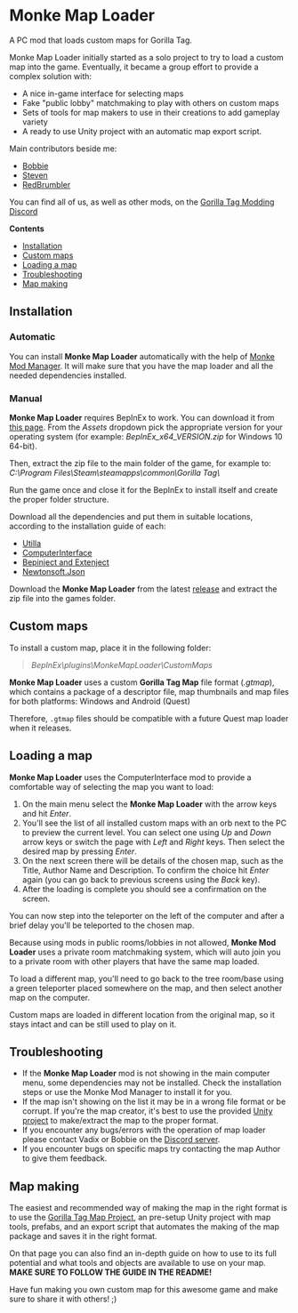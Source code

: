# Monke Map Loader

A PC mod that loads custom maps for Gorilla Tag.

Monke Map Loader initially started as a solo project to try to load a custom map into the game. Eventually, it became a group effort to provide a complex solution with:
- A nice in-game interface for selecting maps
- Fake "public lobby" matchmaking to play with others on custom maps
- Sets of tools for map makers to use in their creations to add gameplay variety
- A ready to use Unity project with an automatic map export script.

Main contributors beside me:

- [Bobbie](https://github.com/legoandmars)
- [Steven](https://github.com/DeadlyKitten)
- [RedBrumbler](https://github.com/RedBrumbler)

You can find all of us, as well as other mods, on the [Gorilla Tag Modding Discord](http://discord.gg/b2MhDBAzTv)

**Contents**

  - [Installation](#installation)
  - [Custom maps](#custom-maps)
  - [Loading a map](#loading-a-map)
  - [Troubleshooting](#troubleshooting)
  - [Map making](#map-making)

## Installation

### Automatic

You can install **Monke Map Loader** automatically with the help of [Monke Mod Manager](https://github.com/DeadlyKitten/MonkeModManager/releases/latest). It will make sure that you have the map loader and all the needed dependencies installed.

### Manual

**Monke Map Loader** requires BepInEx to work. You can download it from [this page](https://github.com/BepInEx/BepInEx/releases). From the *Assets* dropdown pick the appropriate version for your operating system (for example: *BepInEx_x64_VERSION.zip* for Windows 10 64-bit). 

Then, extract the zip file to the main folder of the game, for example to:  
*C:\\Program Files\\Steam\\steamapps\\common\\Gorilla Tag\\*  

Run the game once and close it for the BepInEx to install itself and create the proper folder structure.


Download all the dependencies and put them in suitable locations, according to the installation guide of each:
   - [Utilla](https://github.com/legoandmars/Utilla/releases/latest)
   - [ComputerInterface](https://github.com/ToniMacaroni/ComputerInterface/releases/latest)
   - [Bepinject and Extenject](https://github.com/Auros/Bepinject/releases/latest)
   - [Newtonsoft.Json](https://github.com/legoandmars/Newtonsoft.Json/releases/latest)

Download the **Monke Map Loader** from the latest [release](https://github.com/Vadix88/VmodMonkeMapLoader/releases/latest) and extract the zip file into the games folder.

## Custom maps

To install a custom map, place it in the following folder:
> *BepInEx\\plugins\\MonkeMapLoader\\CustomMaps*

**Monke Map Loader** uses a custom **Gorilla Tag Map** file format (*.gtmap*), which contains a package of a descriptor file, map thumbnails and map files for both platforms: Windows and Android (Quest)

Therefore, `.gtmap` files should be compatible with a future Quest map loader when it releases.

## Loading a map

**Monke Map Loader** uses the ComputerInterface mod to provide a comfortable way of selecting the map you want to load:
1. On the main menu select the **Monke Map Loader** with the arrow keys and hit *Enter*.
2. You'll see the list of all installed custom maps with an orb next to the PC to preview the current level. You can select one using *Up* and *Down* arrow keys or switch the page with *Left* and *Right* keys. Then select the desired map by pressing *Enter*.
3. On the next screen there will be details of the chosen map, such as the Title, Author Name and Description. To confirm the choice hit *Enter* again (you can go back to previous screens using the *Back* key).
4. After the loading is complete you should see a confirmation on the screen.

You can now step into the teleporter on the left of the computer and after a brief delay you'll be teleported to the chosen map.

Because using mods in public rooms/lobbies in not allowed, **Monke Mod Loader** uses a private room matchmaking system, which will auto join you to a private room with other players that have the same map loaded.

To load a different map, you'll need to go back to the tree room/base using a green teleporter placed somewhere on the map, and then select another map on the computer.

Custom maps are loaded in different location from the original map, so it stays intact and can be still used to play on it.

## Troubleshooting

- If the **Monke Map Loader** mod is not showing in the main computer menu, some dependencies may not be installed. Check the installation steps or use the Monke Mod Manager to install it for you.
- If the map isn't showing on the list it may be in a wrong file format or be corrupt. If you're the map creator, it's best to use the provided [Unity project](https://github.com/legoandmars/GorillaTagMapProject) to make/extract the map to the proper format.
- If you encounter any bugs/errors with the operation of map loader please contact Vadix or Bobbie on the [Discord server](http://discord.gg/b2MhDBAzTv).
- If you encounter bugs on specific maps try contacting the map Author to give them feedback.

## Map making

The easiest and recommended way of making the map in the right format is to use the [Gorilla Tag Map Project](https://github.com/legoandmars/GorillaTagMapProject), an pre-setup Unity project with map tools, prefabs, and an export script that automates the making of the map package and saves it in the right format. 

On that page you can also find an in-depth guide on how to use to its full potential and what tools and objects are available to use on your map. **MAKE SURE TO FOLLOW THE GUIDE IN THE README!**

Have fun making you own custom map for this awesome game and make sure to share it with others! ;)